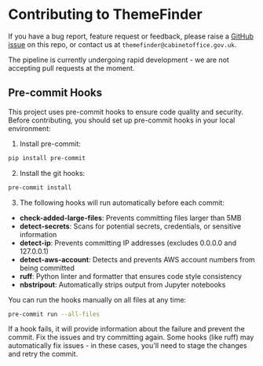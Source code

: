 # Contributing to ThemeFinder

If you have a bug report, feature request or feedback, please raise a [GitHub issue](https://github.com/i-dot-ai/themefinder/issues) on this repo, or contact us at `themefinder@cabinetoffice.gov.uk`.

The pipeline is currently undergoing rapid development - we are not accepting pull requests at the moment.

## Pre-commit Hooks

This project uses pre-commit hooks to ensure code quality and security. Before contributing, you should set up pre-commit hooks in your local environment:

1. Install pre-commit:
```bash
pip install pre-commit
```

2. Install the git hooks:
```bash
pre-commit install
```

3. The following hooks will run automatically before each commit:

- **check-added-large-files**: Prevents committing files larger than 5MB
- **detect-secrets**: Scans for potential secrets, credentials, or sensitive information
- **detect-ip**: Prevents committing IP addresses (excludes 0.0.0.0 and 127.0.0.1)
- **detect-aws-account**: Detects and prevents AWS account numbers from being committed
- **ruff**: Python linter and formatter that ensures code style consistency
- **nbstripout**: Automatically strips output from Jupyter notebooks

You can run the hooks manually on all files at any time:
```bash
pre-commit run --all-files
```

If a hook fails, it will provide information about the failure and prevent the commit. Fix the issues and try committing again. Some hooks (like ruff) may automatically fix issues - in these cases, you'll need to stage the changes and retry the commit.
